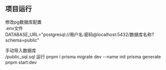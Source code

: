 ## 项目运行
修改pg数据库配置  
 .env文件  
  DATABASE_URL="postgresql://用户名:密码@localhost:5432/数据库名称?schema=public"

  手动导入数据库  
  /public_sql.sql
运行
  pnpm i
  prisma migrate dev --name init
  prisma generate
  pnpm start:dev